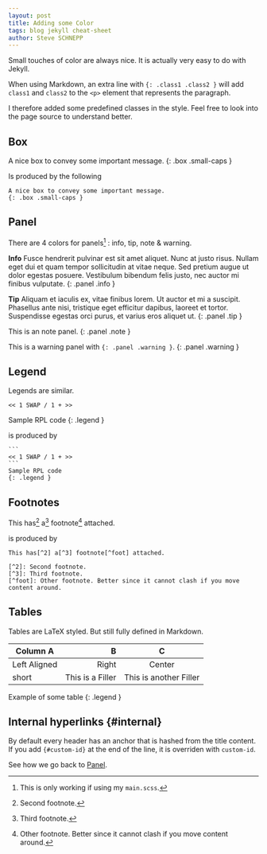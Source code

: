 ```yaml
---
layout: post
title: Adding some Color
tags: blog jekyll cheat-sheet
author: Steve SCHNEPP
---
```


Small touches of color are always nice. It is actually very easy
to do with Jekyll.

When using Markdown, an extra line with `{: .class1 .class2 }`
will add `class1` and `class2` to the `<p>` element that
represents the paragraph.

I therefore added some predefined classes in the style.
Feel free to look into the page source to understand better.

## Box

A nice box to convey some important message.
{: .box .small-caps }

Is produced by the following

    A nice box to convey some important message.
    {: .box .small-caps }

## Panel

There are 4 colors for panels[^1] : info, tip, note & warning.

[^1]: This is only working if using my `main.scss`.

__Info__ Fusce hendrerit pulvinar est sit amet aliquet. Nunc at
justo risus. Nullam eget dui et quam tempor sollicitudin at
vitae neque. Sed pretium augue ut dolor egestas posuere.
Vestibulum bibendum felis justo, nec auctor mi finibus
vulputate.
{: .panel .info }

__Tip__ Aliquam et iaculis ex, vitae finibus lorem. Ut auctor et mi a
suscipit.  Phasellus ante nisi, tristique eget efficitur
dapibus, laoreet et tortor. Suspendisse egestas orci purus, et
varius eros aliquet ut.
{: .panel .tip }

This is an note panel.
{: .panel .note }

This is a warning panel with `{: .panel .warning }`.
{: .panel .warning }

## Legend

Legends are similar.

```
<< 1 SWAP / 1 + >>
```
Sample RPL code
{: .legend }

is produced by

    ```
    << 1 SWAP / 1 + >>
    ```
    Sample RPL code
    {: .legend }

## Footnotes

This has[^2] a[^3] footnote[^foot] attached.

[^2]: Second footnote.
[^3]: Third footnote.
[^foot]: Other footnote. Better since it cannot clash if you move content around.

is produced by

    This has[^2] a[^3] footnote[^foot] attached.

    [^2]: Second footnote.
    [^3]: Third footnote.
    [^foot]: Other footnote. Better since it cannot clash if you move content around.

## Tables

Tables are LaTeX styled. But still fully defined in Markdown.

| Column A | B | C |
|----------|--:|:-:|
| Left Aligned | Right | Center |
| short | This is a Filler | This is another Filler |

Example of some table
{: .legend }

## Internal hyperlinks {#internal}

By default every header has an anchor that is hashed from the title content. If you add `{#custom-id}` at the end of the line, it is overriden with `custom-id`.

See how we go back to [Panel](#panel).
